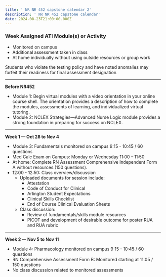 ```yaml
---
title: ' NR NR 452 capstone calendar 2'
description: ' NR NR 452 capstone calendar'
date: 2024-08-23T21:00:00.000Z
---
```


### Week Assigned ATI Module(s) or Activity

* Monitored on campus
* Additional assessment taken in class
* At home individually without using outside resources or group work

Students who violate the testing policy and have noted anomalies may forfeit their readiness for final assessment designation.

***

**Before NR452**

* Module 1: Begin virtual modules with a video orientation in your online course shell. The orientation provides a description of how to complete the modules, assessments of learning, and individualized virtual tutoring.
* Module 2: NCLEX Strategies—Advanced Nurse Logic module provides a strong foundation in preparing for success on NCLEX.

***

**Week 1 — Oct 28 to Nov 4**

* Module 3: Fundamentals monitored on campus 9:15 - 10:45 / 60 questions
* Med Calc Exam on Campus: Monday or Wednesday 11:00 – 11:50
* At home: Complete RN Assessment Comprehensive Independent Form A without resources (150 questions).
* 12:00 - 12:50: Class overview/discussion
  * Uploaded documents for session include:
    * Attestation
    * Code of Conduct for Clinical
    * Arlington Student Expectations
    * Clinical Skills Checklist
    * End of Course Clinical Evaluation Sheets
  * Class discussion:
    * Review of fundamentals/skills module resources
    * PICOT and development of desirable outcome for poster RUA and RUA rubric

***

**Week 2 — Nov 5 to Nov 11**

* Module 4: Pharmacology monitored on campus 9:15 - 10:45 / 60 questions
* RN Comprehensive Assessment Form B: Monitored starting at 11:05 / 150 questions
* No class discussion related to monitored assessments
